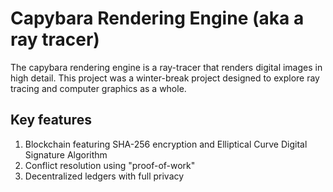 # Capybara Rendering Engine (aka a ray tracer)
The capybara rendering engine is a ray-tracer that renders digital images in high detail. This project was a winter-break project designed to explore ray tracing and computer graphics as a whole. 

## Key features
1) Blockchain featuring SHA-256 encryption and Elliptical Curve Digital Signature Algorithm
2) Conflict resolution using "proof-of-work"
3) Decentralized ledgers with full privacy
